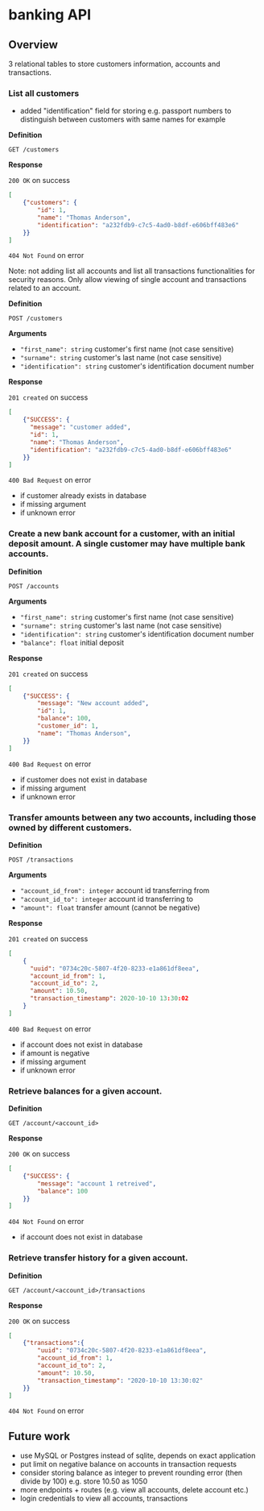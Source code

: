# banking API

## Overview
3 relational tables to store customers information, accounts and transactions.

### List all customers
- added "identification" field for storing e.g. passport numbers to distinguish between customers with same names for example

**Definition**

`GET /customers`

**Response**

`200 OK` on success

```json
[
    {"customers": {
        "id": 1,
        "name": "Thomas Anderson",
        "identification": "a232fdb9-c7c5-4ad0-b8df-e606bff483e6"
    }}
]
```

`404 Not Found` on error

Note: not adding list all accounts and list all transactions functionalities for
security reasons. Only allow viewing of single account and transactions related to an account.

**Definition**

`POST /customers`

**Arguments**

- `"first_name": string` customer's first name (not case sensitive)
- `"surname": string` customer's last name (not case sensitive)
- `"identification": string` customer's identification document number

**Response**

`201 created` on success

```json
[
    {"SUCCESS": {
      "message": "customer added",
      "id": 1,
      "name": "Thomas Anderson",
      "identification": "a232fdb9-c7c5-4ad0-b8df-e606bff483e6"
    }}
]
```

`400 Bad Request` on error
- if customer already exists in database
- if missing argument
- if unknown error


### Create a new bank account for a customer, with an initial deposit amount. A single customer may have multiple bank accounts.

**Definition**

`POST /accounts`

**Arguments**

- `"first_name": string` customer's first name (not case sensitive)
- `"surname": string` customer's last name (not case sensitive)
- `"identification": string` customer's identification document number
- `"balance": float` initial deposit

**Response**

`201 created` on success

```json
[
    {"SUCCESS": {
        "message": "New account added",
        "id": 1,
        "balance": 100,
        "customer_id": 1,
        "name": "Thomas Anderson",
    }}
]
```

`400 Bad Request` on error
- if customer does not exist in database
- if missing argument
- if unknown error

### Transfer amounts between any two accounts, including those owned by different customers.

**Definition**

`POST /transactions`

**Arguments**

- `"account_id_from": integer` account id transferring from
- `"account_id_to": integer` account id transferring to
- `"amount": float` transfer amount (cannot be negative)

**Response**

`201 created` on success

```json
[
    {
      "uuid": "0734c20c-5807-4f20-8233-e1a861df8eea",
      "account_id_from": 1,
      "account_id_to": 2,
      "amount": 10.50,
      "transaction_timestamp": 2020-10-10 13:30:02
    }
]
```
`400 Bad Request` on error
- if account does not exist in database
- if amount is negative
- if missing argument
- if unknown error

### Retrieve balances for a given account.

**Definition**

`GET /account/<account_id>`

**Response**

`200 OK` on success

```json
[
    {"SUCCESS": {
        "message": "account 1 retreived",
        "balance": 100
    }}
]
```

`404 Not Found` on error
- if account does not exist in database


### Retrieve transfer history for a given account.

**Definition**

`GET /account/<account_id>/transactions`

**Response**

`200 OK` on success

```json
[
    {"transactions":{
        "uuid": "0734c20c-5807-4f20-8233-e1a861df8eea",
        "account_id_from": 1,
        "account_id_to": 2,
        "amount": 10.50,
        "transaction_timestamp": "2020-10-10 13:30:02"
    }}
]
```

`404 Not Found` on error

## Future work

- use MySQL or Postgres instead of sqlite, depends on exact application
- put limit on negative balance on accounts in transaction requests
- consider storing balance as integer to prevent rounding error (then divide by 100) e.g. store 10.50 as 1050
- more endpoints + routes (e.g. view all accounts, delete account etc.)
- login credentials to view all accounts, transactions